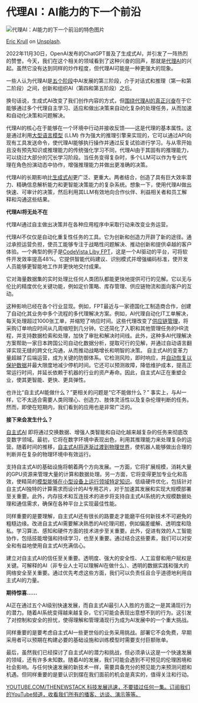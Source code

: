 # 代理AI：AI能力的下一个前沿

![代理AI：AI能力的下一个前沿的特色图片](https://cdn.thenewstack.io/media/2025/02/4f09f46a-eric-krull-ejcuhcdfwrs-unsplash-1024x599-copy.png)

[Eric Krull](https://unsplash.com/@ekrull?utm_content=creditCopyText&utm_medium=referral&utm_source=unsplash) on [Unsplash](https://unsplash.com/photos/blue-and-purple-robot-toy-Ejcuhcdfwrs?utm_content=creditCopyText&utm_medium=referral&utm_source=unsplash).

2022年11月30日，OpenAI发布的ChatGPT普及了生成式AI，并引发了一阵热烈的赞誉。今天，我们在这个相关的领域看到了这种兴奋的回声，那就是[代理AI](https://thenewstack.io/agentic-ai-powers-new-harness-devsecops-suite/)的兴起。虽然它没有达到同样的炒作程度，但代理AI可能是一种更强大的现象。

一些人认为代理AI是[五个阶段](https://www.forbes.com/sites/jodiecook/2024/07/16/openais-5-levels-of-super-ai-agi-to-outperform-human-capability/)中AI发展的第三阶段，介于对话式和推理（第一和第二阶段）之间，创新和组织AI（第四和第五阶段）之后。

换句话说，生成式AI改变了我们创作内容的方式，但[围绕代理AI的真正兴奋](https://thenewstack.io/how-to-add-reasoning-to-ai-agents-via-prompt-engineering/)在于它能够通过多个代理自主学习、适应和做出决策来自动化复杂的处理任务，从而加速和自动化决策和问题解决。

代理AI的核心在于能够在一个环境中行动并接收反馈——这是代理的基本属性。这是通过利用[大型语言模型](https://thenewstack.io/freshen-up-llms-with-retrieval-augmented-generation/) (LLM) 作为强大的推理引擎来实现的，它可以通过API向现有工具发送命令，使代理AI能够执行操作并通过反复试验进行学习。与从零开始且没有预先知识或推理能力的传统强化学习不同，代理AI由于其固有的推理能力，可以绕过大部分的冗长学习阶段。当任务变得复杂时，多个LLM可以作为专业代理在角色扮演动态中协作，增强推理能力并做出更准确的决策。


代理AI的长期影响比[生成式AI](https://thenewstack.io/ebooks/generative-ai/)更广泛、更重大。两者结合，创造了具有巨大效率潜力、精确信息解析能力和更智能决策能力的复杂系统。想象一下，使用代理AI做出快速、可审计的决策，然后利用其LLM有效地向合作伙伴、利益相关者和员工解释和沟通这些结果。

**代理AI将无处不在**

代理AI通过自主做出决策并在各种应用程序中采取行动来改变业务运营。

代理AI不仅仅是自动化重复性任务的工具。它为创新和创造力开辟了新的途径。通过承担运营负担，使员工能够专注于战略性问题解决、推动创新和提供卓越的客户体验。一个典型的例子是[CodeVista Liby FPT](https://fptsoftware.com/resource-center/blogs/transforming-software-development-with-generative-ai-how-codevista-is-the-right-companion)，这是一个AI驱动的平台，可将软件开发效率提高48%。它提供智能代码建议、识别模式并增强编码标准，使开发人员能够更智能地工作并更快地交付成果。

它对海量数据集的实时处理比任何人类团队都能更快地提供可行的见解。它以无与伦比的精度优化关键功能，例如定价策略、库存管理、供应链物流和面向客户的互动。

这种影响已经在各个行业显现。例如，FPT最近与一家德国化工制造商合作，创建了自动化其业务中多个流程的多代理解决方案。例如，AI代理自动化IT工单解决，每天处理超过1000张工单，并缩短了响应时间。这些代理改变了[供应链管理](https://thenewstack.io/effective-strategies-for-open-source-supply-chain-management/)，将采购订单响应时间从几周缩短到几分钟。它还简化了入职和其他管理任务的HR流程，并支持数据检索和处理，加快了审批和解决时间线。此外，这种多AI代理解决方案帮助一家日本跨国公司自动化数据分析，提取可行的见解，并通过自动语言翻译实现无缝的跨文化沟通，从而推动战略增长和明智的决策。
自主式AI的变革力量超越了后端运营，成为关键的防御体系。它检测风险，即时响应，并[自动恢复以保护数据](https://thenewstack.io/onehouse-automates-vector-embedding-for-its-data-lakehouse/)并最大限度地减少停机时间。它还可以预测故障，降低维护成本，提高正常运行时间，并延长依赖于机器的行业的资产寿命。因此，自主式AI正在重塑企业，使其更智能、更快、更具弹性。

也许比“自主式AI能做什么？”更相关的问题是“它不能做什么？” 事实上，与AI一样，它不太适合需要人类同理心、创造力、肢体灵活性以及复杂伦理判断的任务。然而，即使在短期内，我们看到的应用也是非常广泛的。

**接下来会发生什么？**

[自主式AI](https://thenewstack.io/agentic-ai-for-enterprises-4-key-benefits-driving-innovation/) 即将通过交换数据、增强人类智能和自动化越来越复杂的任务来彻底改变数字领域。最初，它将在数字环境中表现出色，利用其推理能力来处理复杂的运营。随着时间的推移，[自主式AI将逐渐过渡到物理世界](https://thenewstack.io/integration-of-ai-with-iot-brings-agents-to-physical-world/)，使机器人能够做出合理的判断并在复杂的物理环境中有效运行。

支持自主式AI的基础设施将朝着两个方向发展。一方面，它将扩展规模，消耗大量的GPU资源来管理大量的计算和数据处理。另一方面，它将变得更加专业化和高效，使精简的[模型能够在小型设备上运行领域特定知识](https://thenewstack.io/recurrentgemma-an-open-language-model-for-smaller-devices/)。低级硬件优化，包括针对自主式AI独特的计算需求而设计的AI专用芯片，对于加速其发展和实现大规模部署至关重要。此外，内存技术和互连技术的进步将支持自主式AI系统的大规模数据处理和通信需求，确保在各种平台上实现最佳性能。

同样重要的是要理解，自主式AI还有很长的路要走才能磨平任何新技术不可避免的粗糙边缘。改进自主式AI需要解决熟悉的AI伦理问题，例如偏差缓解、透明度和隐私。学习算法、感知和硬件方面的技术进步至关重要。此外，促进有效的人工智能协作，包括技能增强和持续学习，也至关重要。通过结合这些要素，我们可以对安全和有益地使用自主式AI充满信心。

建立对自主式AI的信任至关重要。透明度、强大的安全性、人工监督和用户赋权是关键。可解释的AI（非专业人士可以理解AI在做什么）、透明的数据实践和强大的网络安全至关重要。通过优先考虑这些方面，我们可以负责任且合乎道德地利用自主式AI的力量。

**期待惊喜……**

AI正在通过五个AI级别快速发展，而自主式AI最引人入胜的方面之一是其涌现行为的潜力。随着AI系统变得越来越复杂，它们可能会表现出意想不到的行为。这引发了对控制和安全的担忧，使得理解和管理涌现行为成为AI发展中的一个重大挑战。

同样重要的是要考虑自主式AI一些更世俗的业务采用挑战。部署它不会免费，早期采用者可以预期在构建必要的基础设施和训练模型时需要支付巨额账单。

最后，虽然我们已经探讨了自主式AI的潜力和挑战，但必须承认这是一个快速发展的领域，还有许多未知数。随着AI的发展，我们可能会遇到不可预见的伦理困境和社会影响。与任何快速发展的新技术一样，需要具备充分的预见能力来预测问题和机遇。但同样重要的是要认识到摆在我们面前的机会是真实的，值得关注和行动。

[YOUTUBE.COM/THENEWSTACK 科技发展迅速，不要错过任何一集。订阅我们的YouTube频道，收看我们所有的播客、访谈、演示等等。](https://youtube.com/thenewstack?sub_confirmation=1)